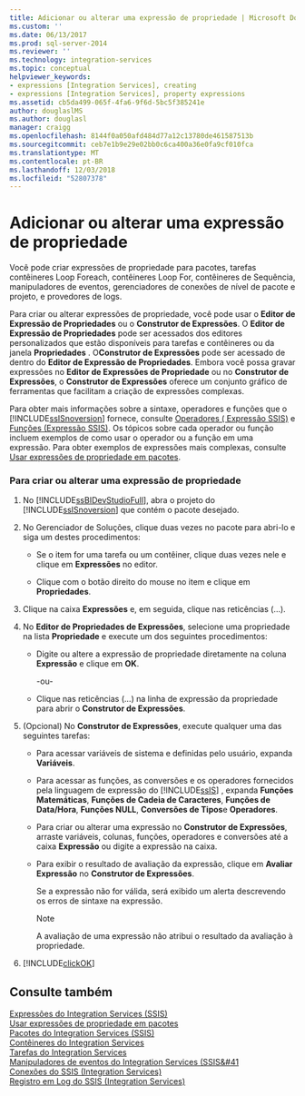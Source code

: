 ```yaml
---
title: Adicionar ou alterar uma expressão de propriedade | Microsoft Docs
ms.custom: ''
ms.date: 06/13/2017
ms.prod: sql-server-2014
ms.reviewer: ''
ms.technology: integration-services
ms.topic: conceptual
helpviewer_keywords:
- expressions [Integration Services], creating
- expressions [Integration Services], property expressions
ms.assetid: cb5da499-065f-4fa6-9f6d-5bc5f385241e
author: douglaslMS
ms.author: douglasl
manager: craigg
ms.openlocfilehash: 8144f0a050afd484d77a12c13780de461587513b
ms.sourcegitcommit: ceb7e1b9e29e02bb0c6ca400a36e0fa9cf010fca
ms.translationtype: MT
ms.contentlocale: pt-BR
ms.lasthandoff: 12/03/2018
ms.locfileid: "52807378"
---
```

# <a name="add-or-change-a-property-expression"></a>Adicionar ou alterar uma expressão de propriedade
  Você pode criar expressões de propriedade para pacotes, tarefas contêineres Loop Foreach, contêineres Loop For, contêineres de Sequência, manipuladores de eventos, gerenciadores de conexões de nível de pacote e projeto, e provedores de logs.  
  
 Para criar ou alterar expressões de propriedade, você pode usar o **Editor de Expressão de Propriedades** ou o **Construtor de Expressões**. O **Editor de Expressão de Propriedades** pode ser acessados dos editores personalizados que estão disponíveis para tarefas e contêineres ou da janela **Propriedades** . O**Construtor de Expressões** pode ser acessado de dentro do **Editor de Expressão de Propriedades**. Embora você possa gravar expressões no **Editor de Expressões de Propriedade** ou no **Construtor de Expressões**, o **Construtor de Expressões** oferece um conjunto gráfico de ferramentas que facilitam a criação de expressões complexas.  
  
 Para obter mais informações sobre a sintaxe, operadores e funções que o [!INCLUDE[ssISnoversion](../../includes/ssisnoversion-md.md)] fornece, consulte [Operadores &#40; Expressão SSIS&#41;](operators-ssis-expression.md) e [Funções &#40;Expressão SSIS&#41;](functions-ssis-expression.md). Os tópicos sobre cada operador ou função incluem exemplos de como usar o operador ou a função em uma expressão. Para obter exemplos de expressões mais complexas, consulte [Usar expressões de propriedade em pacotes](use-property-expressions-in-packages.md).  
  
### <a name="to-create-or-change-a-property-expression"></a>Para criar ou alterar uma expressão de propriedade  
  
1.  No [!INCLUDE[ssBIDevStudioFull](../../includes/ssbidevstudiofull-md.md)], abra o projeto do [!INCLUDE[ssISnoversion](../../includes/ssisnoversion-md.md)] que contém o pacote desejado.  
  
2.  No Gerenciador de Soluções, clique duas vezes no pacote para abri-lo e siga um destes procedimentos:  
  
    -   Se o item for uma tarefa ou um contêiner, clique duas vezes nele e clique em **Expressões** no editor.  
  
    -   Clique com o botão direito do mouse no item e clique em **Propriedades**.  
  
3.  Clique na caixa **Expressões** e, em seguida, clique nas reticências (...).  
  
4.  No **Editor de Propriedades de Expressões**, selecione uma propriedade na lista **Propriedade** e execute um dos seguintes procedimentos:  
  
    -   Digite ou altere a expressão de propriedade diretamente na coluna **Expressão** e clique em **OK**.  
  
         -ou-  
  
    -   Clique nas reticências (...) na linha de expressão da propriedade para abrir o **Construtor de Expressões**.  
  
5.  (Opcional) No **Construtor de Expressões**, execute qualquer uma das seguintes tarefas:  
  
    -   Para acessar variáveis de sistema e definidas pelo usuário, expanda **Variáveis**.  
  
    -   Para acessar as funções, as conversões e os operadores fornecidos pela linguagem de expressão do [!INCLUDE[ssIS](../../includes/ssis-md.md)] , expanda **Funções Matemáticas**, **Funções de Cadeia de Caracteres**, **Funções de Data/Hora**, **Funções NULL**, **Conversões de Tipos**e **Operadores**.  
  
    -   Para criar ou alterar uma expressão no **Construtor de Expressões**, arraste variáveis, colunas, funções, operadores e conversões até a caixa **Expressão** ou digite a expressão na caixa.  
  
    -   Para exibir o resultado de avaliação da expressão, clique em **Avaliar Expressão** no **Construtor de Expressões**.  
  
         Se a expressão não for válida, será exibido um alerta descrevendo os erros de sintaxe na expressão.  
  
        > [!NOTE]  
        >  A avaliação de uma expressão não atribui o resultado da avaliação à propriedade.  
  
6.  [!INCLUDE[clickOK](../../includes/clickok-md.md)]  
  
## <a name="see-also"></a>Consulte também  
 [Expressões do Integration Services &#40;SSIS&#41;](integration-services-ssis-expressions.md)   
 [Usar expressões de propriedade em pacotes](use-property-expressions-in-packages.md)   
 [Pacotes do Integration Services &#40;SSIS&#41;](../integration-services-ssis-packages.md)   
 [Contêineres do Integration Services](../control-flow/integration-services-containers.md)   
 [Tarefas do Integration Services](../control-flow/integration-services-tasks.md)   
 [Manipuladores de eventos do Integration Services &#40;SSIS&#41](../integration-services-ssis-event-handlers.md)   
 [Conexões do SSIS &#40;Integration Services&#41;](../connection-manager/integration-services-ssis-connections.md)   
 [Registro em Log do SSIS &#40;Integration Services&#41;](../performance/integration-services-ssis-logging.md)  
  
  
